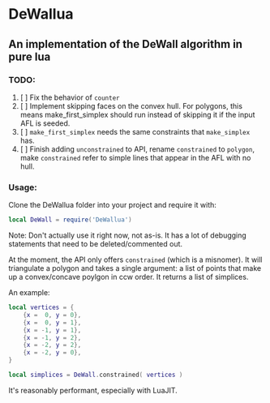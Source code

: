 # DeWallua
## An implementation of the DeWall algorithm in pure lua

### TODO:
1. [ ] Fix the behavior of `counter`  
2. [ ] Implement skipping faces on the convex hull. For polygons, this means make_first_simplex should run instead of skipping it if the input AFL is seeded.
3. [ ] `make_first_simplex` needs the same constraints that `make_simplex` has.
4. [ ] Finish adding `unconstrained` to API, rename `constrained` to `polygon`, make `constrained` refer to simple lines that appear in the AFL with no hull.

### Usage:
Clone the DeWallua folder into your project and require it with:  
```lua
local DeWall = require('DeWallua')
```

Note: Don't actually use it right now, not as-is. It has a lot of debugging statements that need to be deleted/commented out.

At the moment, the API only offers `constrained` (which is a misnomer). It will triangulate a polygon and takes a single argument: a list of points that make up a convex/concave poylgon in ccw order. It returns a list of simplices. 

An example:
```lua
local vertices = {
	{x =  0, y = 0}, 
	{x =  0, y = 1}, 
	{x = -1, y = 1}, 
	{x = -1, y = 2}, 
	{x = -2, y = 2}, 
	{x = -2, y = 0}, 
}

local simplices = DeWall.constrained( vertices )
```

It's reasonably performant, especially with LuaJIT.
